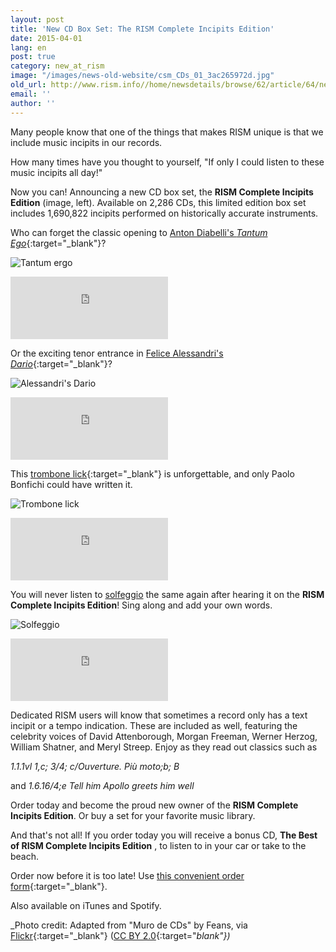 ```yaml
---
layout: post
title: 'New CD Box Set: The RISM Complete Incipits Edition'
date: 2015-04-01
lang: en
post: true
category: new_at_rism
image: "/images/news-old-website/csm_CDs_01_3ac265972d.jpg"
old_url: http://www.rism.info//home/newsdetails/browse/62/article/64/new-cd-box-set-the-rism-complete-incipits-edition.html
email: ''
author: ''
---
```


Many people know that one of the things that makes RISM unique is that we include music incipits in our records.

How many times have you thought to yourself, "If only I could listen to these music incipits all day!"

Now you can! Announcing a new CD box set, the **RISM Complete Incipits Edition** (image, left). Available on 2,286 CDs, this limited edition box set includes 1,690,822 incipits performed on historically accurate instruments.

Who can forget the classic opening to [Anton Diabelli's _Tantum Ego_](https://opac.rism.info/search?id=600245067){:target="_blank"}?


![Tantum ergo](http://rism.info/resources-old-website/news/Aprilscherz_2015/tantum.jpg)
<iframe width="50%" height="100" scrolling="no" frameborder="no" src="https://w.soundcloud.com/player/?url=https%3A//api.soundcloud.com/tracks/198573766&amp;auto_play=false&amp;hide_related=false&amp;show_comments=true&amp;show_user=true&amp;show_reposts=false&amp;visual=true"></iframe>

Or the exciting tenor entrance in [Felice Alessandri's _Dario_](https://opac.rism.info/search?id=452002250){:target="_blank"}?


![Alessandri's Dario](http://rism.info/resources-old-website/news/Aprilscherz_2015/dario.jpg)
<iframe width="50%" height="100" scrolling="no" frameborder="no" src="https://w.soundcloud.com/player/?url=https%3A//api.soundcloud.com/tracks/198573806&amp;auto_play=false&amp;hide_related=false&amp;show_comments=true&amp;show_user=true&amp;show_reposts=false&amp;visual=true"></iframe>

This [trombone lick](https://opac.rism.info/search?id=851000292){:target="_blank"} is unforgettable, and only Paolo Bonfichi could have written it.

![Trombone lick](http://rism.info/resources-old-website/news/Aprilscherz_2015/trombone.jpg)
<iframe width="50%" height="100" scrolling="no" frameborder="no" src="https://w.soundcloud.com/player/?url=https%3A//api.soundcloud.com/tracks/198573785&amp;auto_play=false&amp;hide_related=false&amp;show_comments=true&amp;show_user=true&amp;show_reposts=false&amp;visual=true"></iframe>

You will never listen to [solfeggio](https://opac.rism.info/search?id=850507984 "external-link-new-window") the same again after hearing it on the **RISM Complete Incipits Edition**! Sing along and add your own words.

![Solfeggio](http://rism.info/resources-old-website/news/Aprilscherz_2015/solfeggio.jpg)
<iframe width="50%" height="100" scrolling="no" frameborder="no" src="https://w.soundcloud.com/player/?url=https%3A//api.soundcloud.com/tracks/198573761&amp;auto_play=false&amp;hide_related=false&amp;show_comments=true&amp;show_user=true&amp;show_reposts=false&amp;visual=true"></iframe>

Dedicated RISM users will know that sometimes a record only has a text incipit or a tempo indication. These are included as well, featuring the celebrity voices of David Attenborough, Morgan Freeman, Werner Herzog, William Shatner, and Meryl Streep. Enjoy as they read out classics such as


_1.1.1vl 1,c; 3/4; c/Ouverture. Più moto;b; B_


and
_1.6.16/4;e Tell him Apollo greets him well_


Order today and become the proud new owner of the **RISM Complete Incipits Edition**. Or buy a set for your favorite music library.

And that's not all! If you order today you will receive a bonus CD, **The Best of RISM Complete Incipits Edition** , to listen to in your car or take to the beach.

Order now before it is too late! Use [this convenient order form](https://opac.rism.info/search?id=806426732){:target="_blank"}.


Also available on iTunes and Spotify.


_Photo credit: Adapted from "Muro de CDs" by Feans, via [Flickr](https://www.flickr.com/photos/endogamia/3305384139/){:target="_blank"} ([CC BY 2.0](https://creativecommons.org/licenses/by/2.0/){:target="_blank"})_


